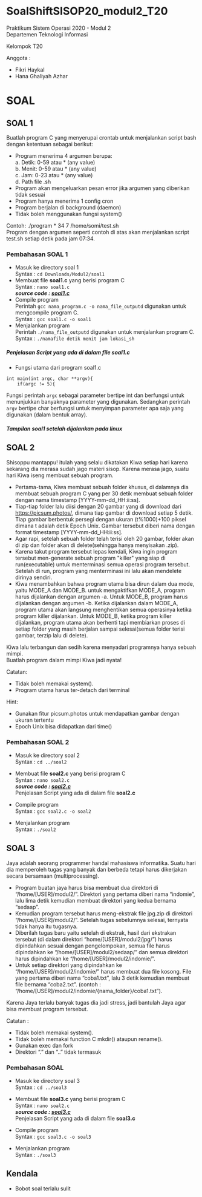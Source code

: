 # SoalShiftSISOP20_modul2_T20
Praktikum Sistem Operasi 2020 - Modul 2 <br />
Departemen Teknologi Informasi

Kelompok T20

Anggota :
- Fikri Haykal
- Hana Ghaliyah Azhar

# SOAL
## SOAL 1
Buatlah program C yang menyerupai crontab untuk menjalankan script bash dengan
ketentuan sebagai berikut: <br />
- Program menerima 4 argumen berupa: <br />
a. Detik: 0-59 atau * (any value) <br />
b. Menit: 0-59 atau * (any value) <br />
c. Jam: 0-23 atau * (any value) <br />
d. Path file .sh <br />
- Program akan mengeluarkan pesan error jika argumen yang diberikan tidak
sesuai <br />
- Program hanya menerima 1 config cron <br />
- Program berjalan di background (daemon) <br />
- Tidak boleh menggunakan fungsi system() <br />

Contoh: ./program \* 34 7 /home/somi/test.sh <br />
Program dengan argumen seperti contoh di atas akan menjalankan script test.sh setiap detik pada jam 07:34. <br />

### Pembahasan SOAL 1
- Masuk ke directory soal 1 <br />
Syntax : `cd Downloads/Modul2/soal1`
- Membuat file <b>soal1.c</b> yang berisi program C<br />
Syntax : `nano soal1.c` <br />
___source code : [soal1.c](https://github.com/fikrihaykal/SoalShiftSISOP20_modul2_T20/blob/master/soal1/soal1.c)___ <br />
- Compile program <br />
Perintah `gcc nama_program.c -o nama_file_outputd` digunakan untuk mengcompile program C. <br />
Syntax : `gcc soal1.c -o soal1` <br />
- Menjalankan program <br />
Perintah `./nama_file_outputd` digunakan untuk menjalankan program C. <br />
Syntax : `./namafile detik menit jam lokasi_sh` <br />
##### Penjelasan Script yang ada di dalam file <b>soal1.c</b> <br />
- Fungsi utama dari program soal1.c <br /> 
```
int main(int argc, char **argv){
    if(argc != 5){
```
Fungsi perintah `argc` sebagai parameter bertipe int dan berfungsi untuk menunjukkan banyaknya parameter yang digunakan. Sedangkan perintah `argv` bertipe char berfungsi untuk menyimpan parameter apa saja yang digunakan (dalam bentuk array). <br />
##### Tampilan soal1 setelah dijalankan pada linux



## SOAL 2
Shisoppu mantappu! itulah yang selalu dikatakan Kiwa setiap hari karena sekarang dia merasa sudah jago materi sisop. Karena merasa jago, suatu hari Kiwa iseng membuat sebuah program. <br />
- Pertama-tama, Kiwa membuat sebuah folder khusus, di dalamnya dia membuat sebuah program C yang per 30 detik membuat sebuah folder dengan nama timestamp [YYYY-mm-dd_HH:ii:ss]. <br />
- Tiap-tiap folder lalu diisi dengan 20 gambar yang di download dari https://picsum.photos/, dimana tiap gambar di download setiap 5 detik. Tiap gambar berbentuk persegi dengan ukuran (t%1000)+100 piksel dimana t adalah detik Epoch Unix. Gambar tersebut diberi nama dengan format timestamp [YYYY-mm-dd_HH:ii:ss]. <br />
- Agar rapi, setelah sebuah folder telah terisi oleh 20 gambar, folder akan di zip dan folder akan di delete(sehingga hanya menyisakan .zip). <br />
- Karena takut program tersebut lepas kendali, Kiwa ingin program tersebut men-generate sebuah program "killer" yang siap di run(executable) untuk menterminasi semua operasi program tersebut. Setelah di run, program yang menterminasi ini lalu akan mendelete dirinya sendiri. <br />
- Kiwa menambahkan bahwa program utama bisa dirun dalam dua mode, yaitu MODE_A dan MODE_B. untuk mengaktifkan MODE_A, program harus dijalankan dengan argumen -a. Untuk MODE_B, program harus dijalankan dengan argumen -b. Ketika dijalankan dalam MODE_A, program utama akan langsung menghentikan semua operasinya ketika program killer dijalankan. Untuk MODE_B, ketika program killer dijalankan, program utama akan berhenti tapi membiarkan proses di setiap folder yang masih berjalan sampai selesai(semua folder terisi gambar, terzip lalu di delete).<br />

Kiwa lalu terbangun dan sedih karena menyadari programnya hanya sebuah mimpi. <br />
Buatlah program dalam mimpi Kiwa jadi nyata! <br />

Catatan: <br />
- Tidak boleh memakai system().
- Program utama harus ter-detach dari terminal <br />

Hint: <br />
- Gunakan fitur picsum.photos untuk mendapatkan gambar dengan ukuran
tertentu
- Epoch Unix bisa didapatkan dari time()

### Pembahasan SOAL 2
- Masuk ke directory soal 2 <br />
Syntax : `cd ../soal2`
- Membuat file <b>soal2.c</b> yang berisi program C<br />
Syntax : `nano soal2.c` <br />
___source code : [soal2.c](https://github.com/fikrihaykal/SoalShiftSISOP20_modul2_T20/blob/master/soal2/soal2.c)___ <br />
Penjelasan Script yang ada di dalam file <b>soal2.c</b> <br />

- Compile program <br />
Syntax : `gcc soal2.c -o soal2` <br />
- Menjalankan program <br />
Syntax : `./soal2`

## SOAL 3
Jaya adalah seorang programmer handal mahasiswa informatika. Suatu hari dia memperoleh tugas yang banyak dan berbeda tetapi harus dikerjakan secara bersamaan (multiprocessing). <br />
- Program buatan jaya harus bisa membuat dua direktori di “/home/[USER]/modul2/”. Direktori yang pertama diberi nama “indomie”, lalu
lima detik kemudian membuat direktori yang kedua bernama “sedaap”.
- Kemudian program tersebut harus meng-ekstrak file jpg.zip di direktori “/home/[USER]/modul2/”. Setelah tugas sebelumnya selesai, ternyata tidak hanya itu tugasnya.
- Diberilah tugas baru yaitu setelah di ekstrak, hasil dari ekstrakan tersebut (di dalam direktori “home/[USER]/modul2/jpg/”) harus dipindahkan sesuai dengan pengelompokan, semua file harus dipindahkan ke “/home/[USER]/modul2/sedaap/” dan semua direktori harus dipindahkan ke “/home/[USER]/modul2/indomie/”.
- Untuk setiap direktori yang dipindahkan ke “/home/[USER]/modul2/indomie/” harus membuat dua file kosong. File yang pertama diberi nama “coba1.txt”, lalu 3 detik kemudian membuat file bernama “coba2.txt”. (contoh : “/home/[USER]/modul2/indomie/{nama_folder}/coba1.txt”). <br />

Karena Jaya terlalu banyak tugas dia jadi stress, jadi bantulah Jaya agar bisa membuat
program tersebut. <br />

Catatan : <br />
- Tidak boleh memakai system().
- Tidak boleh memakai function C mkdir() ataupun rename().
- Gunakan exec dan fork
- Direktori “.” dan “..” tidak termasuk

### Pembahasan SOAL 
- Masuk ke directory soal 3 <br />
Syntax : `cd ../soal3`
- Membuat file <b>soal3.c</b> yang berisi program C<br />
Syntax : `nano soal2.c` <br />
___source code : [soal3.c](https://github.com/fikrihaykal/SoalShiftSISOP20_modul2_T20/blob/master/soal3/soal3.c)___ <br />
Penjelasan Script yang ada di dalam file <b>soal3.c</b> <br />

- Compile program <br />
Syntax : `gcc soal3.c -o soal3` <br />
- Menjalankan program <br />
Syntax : `./soal3`


## Kendala
- Bobot soal terlalu sulit
